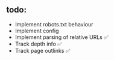 ## todo:
- Implement robots.txt behaviour
- Implement config
- Implement parsing of relative URLs ✅
- Track depth info ✅
- Track page outlinks ✅